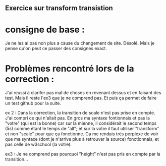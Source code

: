 ## Exercice sur transform transistion

# consigne de base : 
Je ne les ai pas non plus a cause du changement de site. Désolé. Mais je pense qu'on peut ce passer des consignes exact.

# Problèmes rencontré lors de la correction : 

J'ai reussi à clarifer pas mal de choses en revenant dessus et en faisant des test.
Mais il reste l'ex3 que je ne comprend pas. Et puis ça permet de faire un test github pour la suite.

ex 2 : Dans la correction, la transition de scale n'est pas prise en compte. 
J'ai compri ce qui n'allait pas. En gros ma syntaxe fontionnais et pas la "votre" (qui est la bonne) car sur la mienne, il considérait le second temps (5s) comme étant le temps de "all";
et sur la votre il faut utiliser "transform" et non "scale" pour que ça fonctionne. Ca me rendais très perplexe de voir que ma syntaxe (dont je n'arrive plus à retrouver la source) fonctionnais, et pas celle de w3school (la votre).


ex3 : Je ne comprend pas pourquoi "height" n'est pas pris en compte par la transition...

